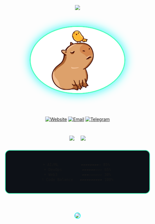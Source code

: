 <div align="center" style="margin: 0 auto; padding: 20px; max-width: 800px;">

<!-- Анимированный заголовок -->
<h1>
  <img src="https://readme-typing-svg.demolab.com?font=Space+Mono&size=30&duration=4000&pause=1000&color=45FFB8&center=true&width=100%&lines=Fedorov.sFF;Python+Architect;Open+Source+Developer">
</h1>

<!-- Аватар -->
<img src="https://raw.githubusercontent.com/Nemets87/Nemets87/main/photo_2025-02-12_08-53-12.jpg" 
     width="300" 
     style="border-radius: 50%; 
            border: 3px solid #45ffb8;
            box-shadow: 0 0 30px #22f7f7;
            margin: 25px 0;">

<!-- Бейджи -->
<div style="display: flex; flex-wrap: wrap; gap: 10px; justify-content: center; margin: 30px 0;">

  [![Website](https://img.shields.io/badge/🌐_BONUSTIME.RU-FFD000?style=for-the-badge&logo=google-chrome&logoColor=black)](https://www.bonustime.ru)
  [![Email](https://img.shields.io/badge/📧_BONUSTIME161%40YANDEX.RU-FF0000?style=for-the-badge&logo=gmail&logoColor=white)](mailto:bonustime161@yandex.ru)
  [![Telegram](https://img.shields.io/badge/📡_TELEGRAM-26A5E4?style=for-the-badge&logo=telegram&logoColor=white)](https://t.me/FedorovSFF)

</div>

<!-- Статистика -->
<div style="display: flex; flex-wrap: wrap; gap: 20px; justify-content: center; margin: 30px 0;">
  <img src="https://github-readme-stats.vercel.app/api?username=Nemets87&show_icons=true&theme=dark&title_color=45ffb8&icon_color=22f7f7">
  <img src="https://streak-stats.demolab.com/?user=Nemets87&theme=dark&ring=45ffb8&fire=22f7f7">
</div>

<!-- Прогресс-бары -->
<pre style="
  padding: 20px;
  background: #0d1117;
  border: 2px solid #45ffb8;
  border-radius: 15px;
  margin: 30px 0;
  text-align: center;
">
<code>
+ AI/ML          ▰▰▰▰▰▰▰▰▱ 85% 
+ DevOps         ▰▰▰▰▰▰▱▱▱ 65%
+ Web3           ▰▰▰▱▱▱▱▱▱ 30%
! Code Balance   ▰▰▰▰▰▰▰▰▰▰ 100%
</code>
</pre>

<!-- Капибара -->
<img src="https://media.giphy.com/media/3o7abKhOpu0NwenH3O/giphy.gif" 
     width="400" 
     style="border-radius: 15px;
            border: 2px solid #22f7f7;
            margin: 30px 0;">

</div>
